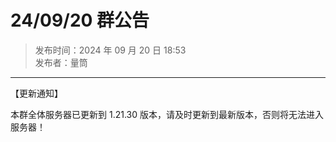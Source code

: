 # 24/09/20 群公告

> 发布时间：2024 年 09 月 20 日 18:53  
  发布者：量筒

---

【更新通知】

本群全体服务器已更新到 1.21.30 版本，请及时更新到最新版本，否则将无法进入服务器！
